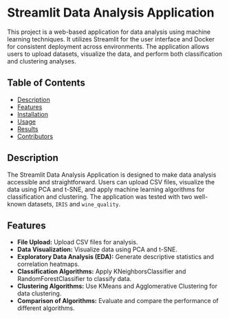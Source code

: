# Streamlit Data Analysis Application

This project is a web-based application for data analysis using machine learning techniques. It utilizes Streamlit for the user interface and Docker for consistent deployment across environments. The application allows users to upload datasets, visualize the data, and perform both classification and clustering analyses.

## Table of Contents
- [Description](#description)
- [Features](#features)
- [Installation](#installation)
- [Usage](#usage)
- [Results](#results)
- [Contributors](#contributors)

## Description
The Streamlit Data Analysis Application is designed to make data analysis accessible and straightforward. Users can upload CSV files, visualize the data using PCA and t-SNE, and apply machine learning algorithms for classification and clustering. The application was tested with two well-known datasets, `IRIS` and `wine_quality`.

## Features
- **File Upload:** Upload CSV files for analysis.
- **Data Visualization:** Visualize data using PCA and t-SNE.
- **Exploratory Data Analysis (EDA):** Generate descriptive statistics and correlation heatmaps.
- **Classification Algorithms:** Apply KNeighborsClassifier and RandomForestClassifier to classify data.
- **Clustering Algorithms:** Use KMeans and Agglomerative Clustering for data clustering.
- **Comparison of Algorithms:** Evaluate and compare the performance of different algorithms.


